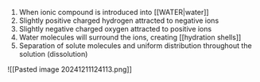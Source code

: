 1. When ionic compound is introduced into [[WATER|water]]
2. Slightly positive charged hydrogen attracted to negative ions
3. Slightly negative charged oxygen attracted to positive ions
4. Water molecules will surround the ions, creating [[hydration shells]]
5. Separation of solute molecules and uniform distribution throughout the solution (dissolution)

![[Pasted image 20241211124113.png]]